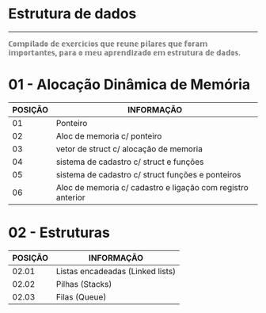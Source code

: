 # Estrutura de dados 
---------------------------------------------------------------------------------------------------------------

ℂ𝕠𝕞𝕡𝕚𝕝𝕒𝕕𝕠 𝕕𝕖 𝕖𝕩𝕖𝕣𝕔𝕚𝕔𝕚𝕠𝕤 𝕢𝕦𝕖 𝕣𝕖𝕦𝕟𝕖 𝕡𝕚𝕝𝕒𝕣𝕖𝕤 𝕢𝕦𝕖 𝕗𝕠𝕣𝕒𝕞 𝕚𝕞𝕡𝕠𝕣𝕥𝕒𝕟𝕥𝕖𝕤, 𝕡𝕒𝕣𝕒 𝕠 𝕞𝕖𝕦 𝕒𝕡𝕣𝕖𝕟𝕕𝕚𝕫𝕒𝕕𝕠 𝕖𝕞 𝕖𝕤𝕥𝕣𝕦𝕥𝕦𝕣𝕒 𝕕𝕖 𝕕𝕒𝕕𝕠𝕤.



# 01 - Alocação Dinâmica de Memória

POSIÇÃO   | INFORMAÇÃO
--------- | --------
01        | Ponteiro
02        | Aloc de memoria c/ ponteiro
03        | vetor de struct c/ alocação de memoria
04        | sistema de cadastro c/ struct e funções
05        | sistema de cadastro c/ struct funções e ponteiros
06        | Aloc de memoria c/ cadastro e ligação com registro anterior


# 02 - Estruturas


POSIÇÃO  | INFORMAÇÃO
-------- | ---------- 
02.01    | Listas encadeadas (Linked lists)
02.02    | Pilhas (Stacks)
02.03    | Filas (Queue)




